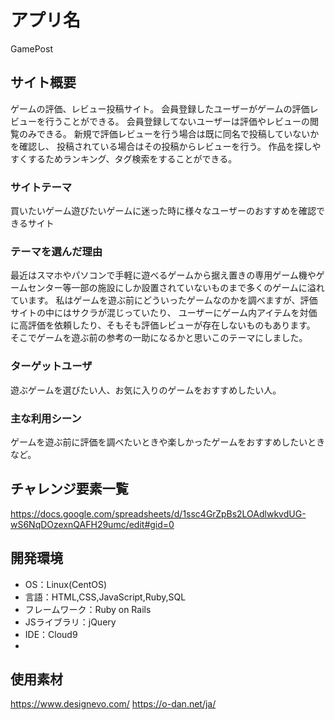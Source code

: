 # アプリ名
GamePost

## サイト概要
ゲームの評価、レビュー投稿サイト。
会員登録したユーザーがゲームの評価レビューを行うことができる。
会員登録してないユーザーは評価やレビューの閲覧のみできる。
新規で評価レビューを行う場合は既に同名で投稿していないかを確認し、
投稿されている場合はその投稿からレビューを行う。
作品を探しやすくするためランキング、タグ検索をすることができる。

### サイトテーマ
買いたいゲーム遊びたいゲームに迷った時に様々なユーザーのおすすめを確認できるサイト

### テーマを選んだ理由
最近はスマホやパソコンで手軽に遊べるゲームから据え置きの専用ゲーム機やゲームセンター等一部の施設にしか設置されていないものまで多くのゲームに溢れています。
私はゲームを遊ぶ前にどういったゲームなのかを調べますが、評価サイトの中にはサクラが混じっていたり、
ユーザーにゲーム内アイテムを対価に高評価を依頼したり、そもそも評価レビューが存在しないものもあります。
そこでゲームを遊ぶ前の参考の一助になるかと思いこのテーマにしました。

### ターゲットユーザ
遊ぶゲームを選びたい人、お気に入りのゲームをおすすめしたい人。

### 主な利用シーン
ゲームを遊ぶ前に評価を調べたいときや楽しかったゲームをおすすめしたいときなど。

## チャレンジ要素一覧
https://docs.google.com/spreadsheets/d/1ssc4GrZpBs2LOAdlwkvdUG-wS6NqDOzexnQAFH29umc/edit#gid=0

## 開発環境
- OS：Linux(CentOS)
- 言語：HTML,CSS,JavaScript,Ruby,SQL
- フレームワーク：Ruby on Rails
- JSライブラリ：jQuery
- IDE：Cloud9
- 
## 使用素材
https://www.designevo.com/
https://o-dan.net/ja/
